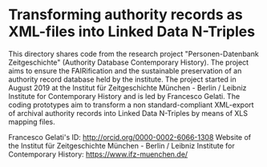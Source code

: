 # Transforming authority records as XML-files into Linked Data N-Triples
This directory shares code from the research project "Personen-Datenbank Zeitgeschichte" (Authority Database Contemporary History).
The project aims to ensure the FAIRification and the sustainable preservation of an authority record database held by the institute.
The project started in August 2019 at the Institut für Zeitgeschichte München - Berlin / Leibniz Institute for Contemporary History and is led by Francesco Gelati.
The coding prototypes aim to transform a non standard-compliant XML-export of archival authority records into Linked Data N-Triples by means of XLS mapping files. 

Francesco Gelati's ID: http://orcid.org/0000-0002-6066-1308
Website of the Institut für Zeitgeschichte München - Berlin / Leibniz Institute for Contemporary History: https://www.ifz-muenchen.de/
